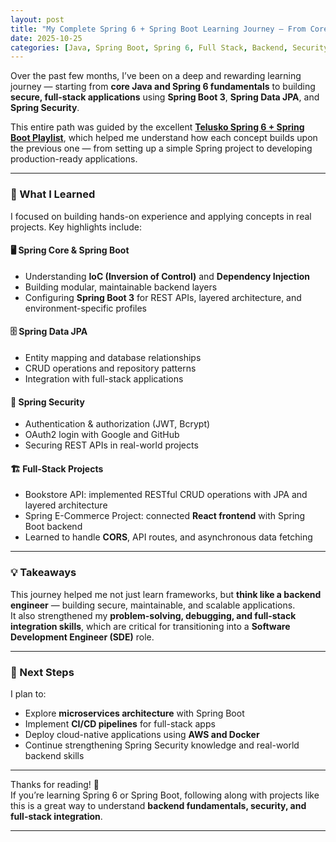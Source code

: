 ```yaml
---
layout: post
title: "My Complete Spring 6 + Spring Boot Learning Journey – From Core Concepts to Secure Full-Stack Development"
date: 2025-10-25
categories: [Java, Spring Boot, Spring 6, Full Stack, Backend, Security]
---
```


Over the past few months, I’ve been on a deep and rewarding learning journey — starting from **core Java and Spring 6 fundamentals** to building **secure, full-stack applications** using **Spring Boot 3**, **Spring Data JPA**, and **Spring Security**.  

This entire path was guided by the excellent **[Telusko Spring 6 + Spring Boot Playlist](https://www.youtube.com/playlist?list=PLsyeobzWxl7qbKoSgR5ub6jolI8-ocxCF)**, which helped me understand how each concept builds upon the previous one — from setting up a simple Spring project to developing production-ready applications.  

---

### 🚀 What I Learned

I focused on building hands-on experience and applying concepts in real projects. Key highlights include:

#### 🖥️ Spring Core & Spring Boot
- Understanding **IoC (Inversion of Control)** and **Dependency Injection**
- Building modular, maintainable backend layers
- Configuring **Spring Boot 3** for REST APIs, layered architecture, and environment-specific profiles

#### 🗄️ Spring Data JPA
- Entity mapping and database relationships
- CRUD operations and repository patterns
- Integration with full-stack applications

#### 🔐 Spring Security
- Authentication & authorization (JWT, Bcrypt)
- OAuth2 login with Google and GitHub
- Securing REST APIs in real-world projects

#### 🏗️ Full-Stack Projects
- Bookstore API: implemented RESTful CRUD operations with JPA and layered architecture
- Spring E-Commerce Project: connected **React frontend** with Spring Boot backend
- Learned to handle **CORS**, API routes, and asynchronous data fetching

---

### 💡 Takeaways

This journey helped me not just learn frameworks, but **think like a backend engineer** — building secure, maintainable, and scalable applications.  
It also strengthened my **problem-solving, debugging, and full-stack integration skills**, which are critical for transitioning into a **Software Development Engineer (SDE)** role.  

---

### 🎯 Next Steps

I plan to:
- Explore **microservices architecture** with Spring Boot
- Implement **CI/CD pipelines** for full-stack apps
- Deploy cloud-native applications using **AWS and Docker**
- Continue strengthening Spring Security knowledge and real-world backend skills

---

Thanks for reading! 🌱  
If you’re learning Spring 6 or Spring Boot, following along with projects like this is a great way to understand **backend fundamentals, security, and full-stack integration**.

---
